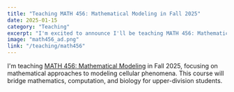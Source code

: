 ```yaml
---
title: "Teaching MATH 456: Mathematical Modeling in Fall 2025"
date: 2025-01-15
category: "Teaching"
excerpt: "I'm excited to announce I'll be teaching MATH 456: Mathematical Modeling in Fall 2025, focusing on mathematical approaches to modeling cellular phenomena."
image: "math456_ad.png"
link: "/teaching/math456"
---
```


I'm teaching [MATH 456: Mathematical Modeling](/teaching/math456) in Fall 2025, focusing on mathematical approaches to modeling cellular phenomena. This course will bridge mathematics, computation, and biology for upper-division students.

